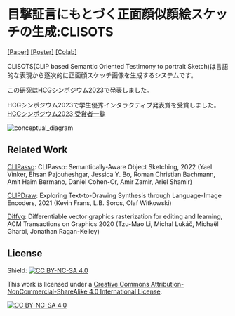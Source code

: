 # 目撃証言にもとづく正面顔似顔絵スケッチの生成:CLISOTS

[[Paper]](https://github.com/tsubasa652/CLISOTS/files/13711880/CLISOTS.pdf) [[Poster]](https://github.com/tsubasa652/CLISOTS/files/13711883/HCG.pdf) [[Colab]](https://colab.research.google.com/github/tsubasa652/CLISOTS/blob/main/CLISOTS.ipynb)

CLISOTS(CLIP based Semantic Oriented Testimony to portrait Sketch)は言語的な表現から逐次的に正面顔スケッチ画像を生成するシステムです。

この研究はHCGシンポジウム2023で発表しました。

HCGシンポジウム2023で学生優秀インタラクティブ発表賞を受賞しました。
[HCGシンポジウム2023 受賞者一覧](https://www.hcg-ieice.org/hcg-symposium/2023/award/)

![conceptual_diagram](https://github.com/tsubasa652/CLISOTS/assets/34929737/69a89c35-43a6-44fd-83be-af593a02c925)

## Related Work
[CLIPasso](https://arxiv.org/abs/2202.05822): CLIPasso: Semantically-Aware Object Sketching, 2022 (Yael Vinker, Ehsan Pajouheshgar, Jessica Y. Bo, Roman Christian Bachmann, Amit Haim Bermano, Daniel Cohen-Or, Amir Zamir, Ariel Shamir)

[CLIPDraw](https://arxiv.org/abs/2106.14843): Exploring Text-to-Drawing Synthesis through Language-Image Encoders, 2021 (Kevin Frans, L.B. Soros, Olaf Witkowski)

[Diffvg](https://github.com/BachiLi/diffvg): Differentiable vector graphics rasterization for editing and learning, ACM Transactions on Graphics 2020 (Tzu-Mao Li, Michal Lukáč, Michaël Gharbi, Jonathan Ragan-Kelley)


## License
Shield: [![CC BY-NC-SA 4.0][cc-by-nc-sa-shield]][cc-by-nc-sa]

This work is licensed under a
[Creative Commons Attribution-NonCommercial-ShareAlike 4.0 International License][cc-by-nc-sa].

[![CC BY-NC-SA 4.0][cc-by-nc-sa-image]][cc-by-nc-sa]

[cc-by-nc-sa]: http://creativecommons.org/licenses/by-nc-sa/4.0/
[cc-by-nc-sa-image]: https://licensebuttons.net/l/by-nc-sa/4.0/88x31.png
[cc-by-nc-sa-shield]: https://img.shields.io/badge/License-CC%20BY--NC--SA%204.0-lightgrey.svg
